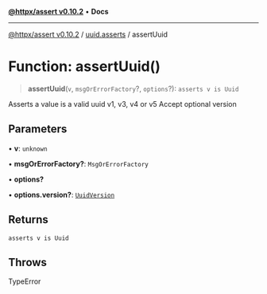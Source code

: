 [**@httpx/assert v0.10.2**](../../README.md) • **Docs**

***

[@httpx/assert v0.10.2](../../README.md) / [uuid.asserts](../README.md) / assertUuid

# Function: assertUuid()

> **assertUuid**(`v`, `msgOrErrorFactory`?, `options`?): `asserts v is Uuid`

Asserts a value is a valid uuid v1, v3, v4 or v5
Accept optional version

## Parameters

• **v**: `unknown`

• **msgOrErrorFactory?**: `MsgOrErrorFactory`

• **options?**

• **options.version?**: [`UuidVersion`](../../uuid.types/type-aliases/UuidVersion.md)

## Returns

`asserts v is Uuid`

## Throws

TypeError
